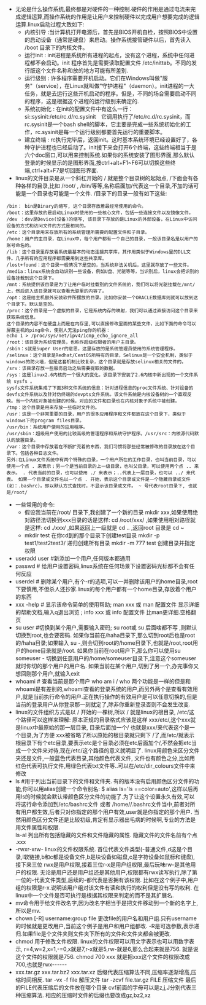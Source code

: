 * 无论是什么操作系统,最终都是对硬件的一种控制.硬件的作用是通过电流来完成逻辑运算,而操作系统的作用是让用户来控制硬件以完成用户想要完成的逻辑运算.linux启动过程大致如下:
  - 内核引导 :当计算机打开电源后，首先是BIOS开机自检，按照BIOS中设置的启动设备（通常是硬盘）来启动。操作系统接管硬件以后，首先读入 /boot 目录下的内核文件。 
  - 运行init : init进程是系统所有进程的起点，没有这个进程，系统中任何进程都不会启动。init 程序首先是需要读取配置文件 /etc/inittab。不同的发行版这个文件名称和放的地方可能有所差别.
  - 运行级别 : 许多程序需要开机启动。它们在Windows叫做"服务"（service），在Linux就叫做"守护进程"（daemon）。init进程的一大任务，就是去运行这些开机启动的程序。但是，不同的场合需要启动不同的程序，这是根据这个进程的运行级别来确定的.
  - 系统初始化 : 在init的配置文件中有这么一行： si::sysinit:/etc/rc.d/rc.sysinit　它调用执行了/etc/rc.d/rc.sysinit，而rc.sysinit是一个bash shell的脚本，它主要是完成一些系统初始化的工作，rc.sysinit是每一个运行级别都要首先运行的重要脚本。
  - 建立终端 : rc执行完毕后，返回init。这时基本系统环境已经设置好了，各种守护进程也已经启动了。init接下来会打开6个终端，这些终端相当于是六个doc窗口,可以用来控制系统.如果你的系统安装了图形界面,那么默认登录的时候显示的是图形界面,按ctrl+alt+F1~F6可以切换这些终端,ctrl+alt+F7是切回图形界面.
* linux的文件目录是从一个斜杠开始的  /  就是整个目录树的起始点, /下面会有各种各样的目录,比如 /root/ , /bin/等等,名称后面加/代表这一个目录,不加的话可能是一个目录也可能是一个文件. /目录下的目录一般有如下这些:
```
/bin： bin是Binary的缩写, 这个目录存放着最经常使用的命令。
/boot：这里存放的是启动Linux时使用的一些核心文件，包括一些连接文件以及镜像文件。
/dev ：dev是Device(设备)的缩写, 该目录下存放的是Linux的外部设备，在Linux中访问设备的方式和访问文件的方式是相同的。
/etc：这个目录用来存放所有的系统管理所需要的配置文件和子目录。
/home：用户的主目录，在Linux中，每个用户都有一个自己的目录，一般该目录名是以用户的账号命名的。
/lib：这个目录里存放着系统最基本的动态连接共享库，其作用类似于Windows里的DLL文件。几乎所有的应用程序都需要用到这些共享库。
/lost+found：这个目录一般情况下是空的，当系统非法关机后，这里就存放了一些文件。
/media：linux系统会自动识别一些设备，例如U盘、光驱等等，当识别后，linux会把识别的设备挂载到这个目录下。
/mnt：系统提供该目录是为了让用户临时挂载别的文件系统的，我们可以将光驱挂载在/mnt/上，然后进入该目录就可以查看光驱里的内容了。
/opt：这是给主机额外安装软件所摆放的目录。比如你安装一个ORACLE数据库则就可以放到这个目录下。默认是空的。
/proc：这个目录是一个虚拟的目录，它是系统内存的映射，我们可以通过直接访问这个目录来获取系统信息。
这个目录的内容不在硬盘上而是在内存里,可以直接修改里面的某些文件，比如下面的命令可以屏蔽主机的ping命令，使别人无法ping你的机器：
echo 1 > /proc/sys/net/ipv4/icmp_echo_ignore_all
/root：该目录为系统管理员，也称作超级权限者的用户主目录。
/sbin：s就是Super User的意思，这里存放的是系统管理员使用的系统管理程序。
/selinux：这个目录是Redhat/CentOS所特有的目录，Selinux是一个安全机制，类似于windows的防火墙，但是这套机制比较复杂，这个目录就是存放selinux相关的文件的。
/srv：该目录存放一些服务启动之后需要提取的数据。
/sys：这是linux2.6内核的一个很大的变化。该目录下安装了2.6内核中新出现的一个文件系统 sysfs 。
sysfs文件系统集成了下面3种文件系统的信息：针对进程信息的proc文件系统、针对设备的devfs文件系统以及针对伪终端的devpts文件系统。该文件系统是内核设备树的一个直观反映。当一个内核对象被创建的时候，对应的文件和目录也在内核对象子系统中被创建。
/tmp：这个目录是用来存放一些临时文件的。
/usr：这是一个非常重要的目录，用户的很多应用程序和文件都放在这个目录下，类似于windows下的program files目录。
/usr/bin：系统用户使用的应用程序。
/usr/sbin：超级用户使用的比较高级的管理程序和系统守护程序。/usr/src：内核源代码默认的放置目录。
/var：这个目录中存放着在不断扩充着的东西，我们习惯将那些经常被修改的目录放在这个目录下。包括各种日志文件。
另外:在Linux文件系统中有两个特殊的目录，一个用户所在的工作目录，也叫当前目录，可以使用一个点 . 来表示；另一个是当前目录的上一级目录，也叫父目录，可以使用两个点 .. 来表示。 . 代表当前的目录，也可以使用 ./ 来表示；..代表上一层目录，也可以 ../ 来代表。 如果一个目录或文件名以一个点 . 开始，表示这个目录或文件是一个隐藏目录或文件(如：.bashrc)。即以默认方式查找时，不显示该目录或文件。 ~ 号代表root目录下, 也就是/root/ 
```
* 一些常用的命令:
  - 假设我当前在/root/ 目录下,我创建了一个新的目录 mkdir xxx,如果使用绝对路径法切换到xxx目录的话是这样: cd /root/xxx/  ,如果使用相对路径就是这样:
cd ./xxx/   ,如果返回上一级就是 cd ..  ,返回root 目录是 cd ~
  - mkdir test 在你cd到的那个目录下创建test目录   mkdir -p test1/test2test3/ 递归创建所有目录  mkdir -m 777 test 创建目录并指定权限
* useradd user  #新添加一个用户,任何版本都通用
* passwd  # 给用户设置密码,linux系统在任何场景下设置密码光标都不会有任何反应
* userdel # 删除某个用户,有个-r的选项,可以一并删除该用户的home目录,root下要慎用,不但杀人还抄家.linux的每个用户都有一个home目录,存放着个用户的东西
* xxx -help # 显示该命令简单的使用帮助; man xxx 或 man 配置文件 显示详细的帮助文档,输入q退出浏览 ; info xxx 或 info 配置文件 比man更详细.空格翻页
* su user #切换到某个用户,需要输入密码; su root或 su 后面啥都不写 ,则默认切换到root,也会要密码. 如果你当前在/haha目录下,那么切到root后也是root的/haha目录;如果输入 su -,则会切到root的/home目录下,也就是/root,root用户的home目录就是/root. 如果你当前在root用户下,那么你可以使用su someuser -
切换到任意用户的/home/someuser目录下,注意这个someuser就时你切的那个用户的用户名. 如果当前在某个用户,切到了另一个,办完事你又想回刚那个用户,就输入exit
* whoami # 查看当前是那个用户  who am i / who 两个功能是一样的但是和whoami是有差别的,whoami查看的登录系统的用户,而另外两个是查看有效用户,就是当前执行命令的用户.正在执行操作的有效用户是可以任意切换的,但是当前的登录用户从你登录那一刻就定了,除非你重新登录否则不会发生改变.
* linux的文件组织方式是以 / 开始的一棵树,所以 / 就是linux的根目录, /etc/这个路径可以这样来理解: 原本正规的目录格式应该是这样 xxx/etc/,这个xxx就是linux中最原始的那一层目录, 目录后面加一个/ 也就是xxx/来代表这个是一个目录,为了方便 xxx被省略了所以原始的根目录就只剩下 /了,而/etc/就表示根目录下有个etc目录,要表示etc是个目录必须在etc后面加个/,不然会把etc当成一个文件来对待,现在/etc/这个路径的意义就明显了. linux用颜色来区分文件夹还是文件,一般蓝色代表目录,其他颜色代表文件, 文件也有颜色之分,比如用红色代表可执行文件,用绿色代表txt文件等..可以在/etc/dir_colours文件中来修改
* ls #用于列出当前目录下的文件和文件夹. 有的版本没有启用颜色区分文件的功能,你可以用alias创建一个命令别名: $ alias ls='ls ==color=auto',这样以后再用ls的时候就会默认带颜色区分文件的功能了.为了让这个设置永久有效,可以将这行命令添加到/etc/bashrc文件 或者 /home/<user>/.bashrc文件当中,前者对所有用户都生效,后者只对你指定的那个用户有效,user就是你指定的那个用户. 当然用颜色区分文件还是比较初级,肯定有显示器出毛病的时候啊,专业的方法是用文件属性和权限.  
  ls-al 列出所有包括隐藏的文件和文件隐藏的属性. 隐藏文件的文件名前有个点 .xxx
* -rwxr-xrw- linux的文件权限系统. 首位代表文件类型(-普通文件,d这是个目录,l软链接,b和c都是设备文件,b是块设备如磁盘,c是字符设备如鼠标和键盘),接下来三位
  rwx是用户权限,接着三位r-x是用户组权限,最后玩味rw-是其他用户的权限.  无论是用户还是用户组还是其他用户,权限都有rwx读写执行,除了第一位的-代表文件类型,后续的-都代表是否拥有该权限. 比如在这个例子中,用户组的权限是r-x.说明该用户组对该文件有读和执行的权利但是没有写的权利. 在linux中一个文件是否可执行是根据其权限来判定的而不是其扩展名.
* mv命令用于给文件改名字,因为改名字相当于是把文件移动到一个新的名字上,所以是mv.    
* chown [-R] username:group file  更改file的用户名和用户组.只有username的时候就是更改用户,当前这个例子是用户和用户组都改.  -R是可选参数,表示递归.如果file是个文件夹则文件夹下所有的文件和文件夹都会被更改. 
* chmod 用于修改文件权限.  linux的文件权限可以用文字表示也可以用数字表示, r=4,w=2,x=1,-=0,x就是7,r-x就是5,rw-就是6,那么合起来就是756. 就是说这个文件的权限就是756.   chmod 700 xxx 就是把xxx这个文件的权限改成700,也就是rwx------
* xxx.tar.gz  xxx.tar.bz2   xxx.tar.xz  后缀代表压缩算法不同,压缩率逐渐增高,压缩时间相反.  tar -vx -f file 解压文件 tar -zcvf file.tar.gz FILE
  压缩文件  最后的FILE代表压缩后的文件放在哪个目录  cvf前面的字母可以是z,j,J分别代表三种压缩算法. 相应的压缩时文件的后缀也要改成gz,bz2,xz
